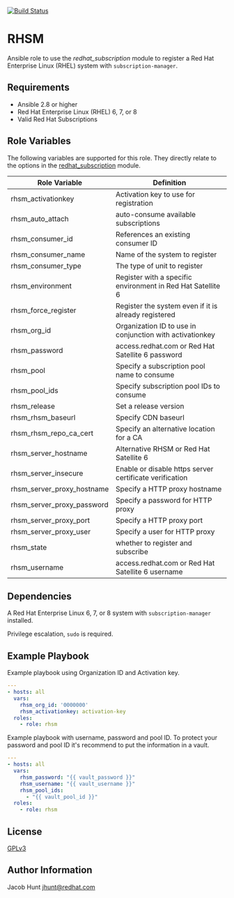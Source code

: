 [![Build Status](https://api.travis-ci.com/rhjhunt/rhsm.svg?branch=master)](https://api.travis-ci.com/rhjhunt/rhsm)

RHSM
=========

Ansible role to use the *redhat_subscription* module to register a
Red Hat Enterprise Linux (RHEL) system with `subscription-manager`.

Requirements
------------

- Ansible 2.8 or higher
- Red Hat Enterprise Linux (RHEL) 6, 7, or 8
- Valid Red Hat Subscriptions

Role Variables
--------------

The following variables are supported for this role. They directly relate to the
options in the [redhat_subscription](http://docs.ansible.com/ansible/latest/modules/redhat_subscription_module.html) module.

Role Variable | Definition
------------- | ----------
rhsm_activationkey | Activation key to use for registration
rhsm_auto_attach | auto-consume available subscriptions
rhsm_consumer_id | References an existing consumer ID
rhsm_consumer_name | Name of the system to register
rhsm_consumer_type | The type of unit to register
rhsm_environment | Register with a specific environment in Red Hat Satellite 6
rhsm_force_register | Register the system even if it is already registered
rhsm_org_id | Organization ID to use in conjunction with activationkey
rhsm_password | access.redhat.com or Red Hat Satellite 6 password
rhsm_pool | Specify a subscription pool name to consume
rhsm_pool_ids | Specify subscription pool IDs to consume
rhsm_release | Set a release version
rhsm_rhsm_baseurl | Specify CDN baseurl
rhsm_rhsm_repo_ca_cert | Specify an alternative location for a CA
rhsm_server_hostname | Alternative RHSM or Red Hat Satellite 6
rhsm_server_insecure | Enable or disable https server certificate verification
rhsm_server_proxy_hostname | Specify a HTTP proxy hostname
rhsm_server_proxy_password | Specify a password for HTTP proxy
rhsm_server_proxy_port | Specify a HTTP proxy port
rhsm_server_proxy_user | Specify a user for HTTP proxy
rhsm_state | whether to register and subscribe
rhsm_username | access.redhat.com or Red Hat Satellite 6 username

Dependencies
------------

A Red Hat Enterprise Linux 6, 7, or 8 system with `subscription-manager`
installed.

Privilege escalation, `sudo` is required.

Example Playbook
----------------

Example playbook using Organization ID and Activation key.

```yml
---
- hosts: all
  vars:
    rhsm_org_id: '0000000'
    rhsm_activationkey: activation-key
  roles:
    - role: rhsm
```

Example playbook with username, password and pool ID. To protect your password
and pool ID it's recommend to put the information in a vault.

```yml
---
- hosts: all
  vars:
    rhsm_password: "{{ vault_password }}"
    rhsm_username: "{{ vault_username }}"
    rhsm_pool_ids:
      - "{{ vault_pool_id }}"
  roles:
    - role: rhsm
```

License
-------

[GPLv3](LICENSE)

Author Information
------------------

Jacob Hunt <jhunt@redhat.com>
